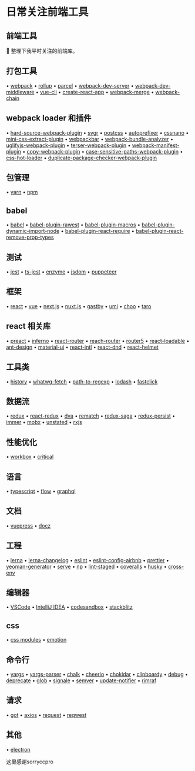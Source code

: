 # 日常关注前端工具

## 前端工具
🎉 整理下我平时关注的前端库。

## 打包工具

• [webpack](https://github.com/webpack/webpack) 
• [rollup](https://github.com/rollup/rollup) 
• [parcel](https://github.com/parcel-bundler/parcel) 
• [webpack-dev-server](https://github.com/webpack/webpack-dev-server) 
• [webpack-dev-middleware](https://github.com/webpack/webpack-dev-middleware) 
• [vue-cli](https://github.com/vuejs/vue-cli) 
• [create-react-app](https://github.com/facebook/create-react-app) 
• [webpack-merge](https://github.com/survivejs/webpack-merge) 
• [webpack-chain](https://github.com/neutrinojs/webpack-chain) 

## webpack loader 和插件
• [hard-source-webpack-plugin](https://github.com/mzgoddard/hard-source-webpack-plugin) 
• [svgr](https://github.com/smooth-code/svgr) 
• [postcss](https://github.com/postcss/postcss) 
• [autoprefixer](https://github.com/postcss/autoprefixer) 
• [cssnano](https://github.com/cssnano/cssnano) 
• [mini-css-extract-plugin](https://github.com/webpack-contrib/mini-css-extract-plugin) 
• [webpackbar](https://github.com/nuxt/webpackbar) 
• [webpack-bundle-analyzer](https://github.com/webpack-contrib/webpack-bundle-analyzer) 
• [uglifyjs-webpack-plugin](https://github.com/webpack-contrib/uglifyjs-webpack-plugin) 
• [terser-webpack-plugin](https://github.com/webpack-contrib/terser-webpack-plugin) 
• [webpack-manifest-plugin](https://github.com/danethurber/webpack-manifest-plugin) 
• [copy-webpack-plugin](https://github.com/webpack-contrib/copy-webpack-plugin) 
• [case-sensitive-paths-webpack-plugin](https://github.com/Urthen/case-sensitive-paths-webpack-plugin) 
• [css-hot-loader](https://github.com/shepherdwind/css-hot-loader) 
• [duplicate-package-checker-webpack-plugin](https://github.com/darrenscerri/duplicate-package-checker-webpack-plugin) 

## 包管理
• [yarn](https://github.com/yarnpkg/yarn) 
• [npm](https://github.com/npm/cli) 

## babel
• [babel](https://github.com/babel/babel) 
• [babel-plugin-rawest](https://github.com/sokra/rawact) 
• [babel-plugin-macros](https://github.com/kentcdodds/babel-plugin-macros) 
• [babel-plugin-dynamic-import-node](https://github.com/airbnb/babel-plugin-dynamic-import-node) 
• [babel-plugin-react-require](https://github.com/vslinko/babel-plugin-react-require) 
• [babel-plugin-react-remove-prop-types](https://github.com/nkt/babel-plugin-react-remove-prop-types) 

## 测试
• [jest](https://github.com/facebook/jest) 
• [ts-jest](https://github.com/kulshekhar/ts-jest) 
• [enzyme](https://github.com/airbnb/enzyme) 
• [jsdom](https://github.com/jsdom/jsdom) 
• [puppeteer](https://github.com/GoogleChrome/puppeteer) 

## 框架
• [react](https://github.com/facebook/react) 
• [vue](https://github.com/vuejs/vue) 
• [next.js](https://github.com/zeit/next.js) 
• [nuxt.js](https://github.com/nuxt/nuxt.js) 
• [gastby](https://github.com/gatsbyjs/gatsby) 
• [umi](https://github.com/umijs/umi) 
• [choo](https://github.com/choojs/choo) 
• [taro](https://github.com/NervJS/taro) 

## react 相关库
• [preact](https://github.com/developit/preact) 
• [inferno](https://github.com/infernojs/inferno) 
• [react-router](https://github.com/ReactTraining/react-router) 
• [reach-router](https://github.com/reach/router) 
• [router5](https://github.com/router5/router5) 
• [react-loadable](https://github.com/jamiebuilds/react-loadable) 
• [ant-design](https://github.com/ant-design/ant-design) 
• [material-ui](https://github.com/mui-org/material-ui) 
• [react-intl](https://github.com/yahoo/react-intl) 
• [react-dnd](https://github.com/react-dnd/react-dnd) 
• [react-helmet](https://github.com/nfl/react-helmet) 

## 工具类
• [history](https://github.com/ReactTraining/history) 
• [whatwg-fetch](https://github.com/github/fetch) 
• [path-to-regexp](https://github.com/pillarjs/path-to-regexp) 
• [lodash](https://github.com/lodash/lodash) 
• [fastclick](https://github.com/ftlabs/fastclick) 

## 数据流
• [redux](https://github.com/reduxjs/redux) 
• [react-redux](https://github.com/reduxjs/react-redux) 
• [dva](https://github.com/dvajs/dva) 
• [rematch](https://github.com/rematch/rematch) 
• [redux-saga](https://github.com/redux-saga/redux-saga) 
• [redux-persist](https://github.com/rt2zz/redux-persist) 
• [immer](https://github.com/mweststrate/immer) 
• [mobx](https://github.com/mobxjs/mobx) 
• [unstated](https://github.com/jamiebuilds/unstated) 
• [rxjs](https://github.com/ReactiveX/rxjs) 

## 性能优化
• [workbox](https://github.com/GoogleChrome/workbox) 
• [critical](https://github.com/addyosmani/critical) 

## 语言
• [typescript](https://github.com/Microsoft/TypeScript) 
• [flow](https://github.com/facebook/flow) 
• [graphql](https://github.com/graphql/graphql-js) 

## 文档
• [vuepress](https://github.com/vuejs/vuepress) 
• [docz](https://github.com/pedronauck/docz) 

## 工程
• [lerna](https://github.com/lerna/lerna) 
• [lerna-changelog](https://github.com/lerna/lerna-changelog) 
• [eslint](https://github.com/eslint/eslint) 
• [eslint-config-airbnb](https://github.com/airbnb/javascript) 
• [prettier](https://github.com/prettier/prettier) 
• [yeoman-generator](https://github.com/yeoman/generator) 
• [serve](https://github.com/zeit/serve) 
• [np](https://github.com/sindresorhus/np) 
• [lint-staged](https://github.com/okonet/lint-staged) 
• [coveralls](https://github.com/marketplace/coveralls) 
• [husky](https://github.com/typicode/husky) 
• [cross-env](https://github.com/kentcdodds/cross-env) 

## 编辑器
• [VSCode](https://code.visualstudio.com/) 
• [IntelliJ IDEA](https://www.jetbrains.com/idea/) 
• [codesandbox](https://codesandbox.io/) 
• [stackblitz](https://stackblitz.com/) 

## css
• [css modules](https://github.com/css-modules/css-modules) 
• [emotion](https://github.com/emotion-js/emotion) 

## 命令行
• [yargs](https://github.com/yargs/yargs) 
• [yargs-parser](https://github.com/yargs/yargs-parser) 
• [chalk](https://github.com/chalk/chalk) 
• [cheerio](https://github.com/cheeriojs/cheerio) 
• [chokidar](https://github.com/paulmillr/chokidar) 
• [clipboardy](https://github.com/sindresorhus/clipboardy) 
• [debug](https://github.com/visionmedia/debug) 
• [deprecate](https://github.com/brianc/node-deprecate) 
• [glob](https://github.com/isaacs/node-glob) 
• [signale](https://github.com/klaussinani/signale) 
• [semver](https://github.com/npm/node-semver) 
• [update-notifier](https://github.com/yeoman/update-notifier) 
• [rimraf](https://github.com/isaacs/rimraf) 

## 请求
• [got](https://github.com/sindresorhus/got) 
• [axios](https://github.com/axios/axios) 
• [request](https://github.com/request/request) 
• [reqwest](https://github.com/ded/reqwest) 

## 其他
• [electron](https://github.com/electron/electron) 

这里感谢sorryccpro

































































